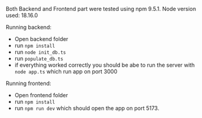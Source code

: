Both Backend and Frontend part were tested using npm 9.5.1.
Node version used: 18.16.0

Running backend:
- Open backend folder
- run `npm install`
- run `node init_db.ts`
- run `populate_db.ts`
- if everything worked correctly you should be abe to run the server with `node app.ts` which run app on port 3000

Running frontend:
- Open frontend folder
- run `npm install`
- run `npm run dev` which should open the app on port 5173.
